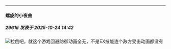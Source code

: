 ﻿
*****

####  螺旋的小夜曲  
##### 2961#       发表于 2025-10-24 14:42

<img src="https://static.stage1st.com/image/smiley/face2017/067.png" referrerpolicy="no-referrer">拉倒吧，就这个游戏回避防御动画全无，不是EX技能连个敌方受击动画都没有

